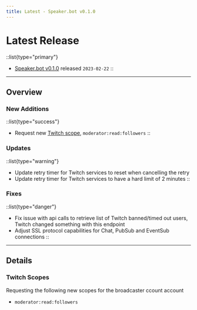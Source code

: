 ```yaml
---
title: Latest - Speaker.bot v0.1.0
---
```


# Latest Release

::list{type="primary"}
- [Speaker.bot v0.1.0](https://streamer.bot/downloads/releases/twitchspeaker/0.1.0) released `2023-02-22`
::

---

## Overview
### New Additions
::list{type="success"}
* Request new [Twitch scope](#twitch-scopes), `moderator:read:followers`
::

### Updates
::list{type="warning"}
* Update retry timer for Twitch services to reset when cancelling the retry
* Update retry timer for Twitch services to have a hard limit of 2 minutes
::

### Fixes
::list{type="danger"}
* Fix issue with api calls to retrieve list of Twitch banned/timed out users, Twitch changed something with this endpoint
* Adjust SSL protocol capabilities for Chat, PubSub and EventSub connections
::

---

## Details
### Twitch Scopes
Requesting the following new scopes for the broadcaster ccount account
* `moderator:read:followers`